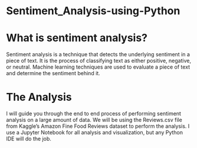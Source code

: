 # Sentiment_Analysis-using-Python

# What is sentiment analysis?

Sentiment analysis is a technique that detects the underlying sentiment in a piece of text.
It is the process of classifying text as either positive, negative, or neutral. Machine learning techniques are used to evaluate a piece of text and determine the sentiment behind it.

# The Analysis

I will guide you through the end to end process of performing sentiment analysis on a large amount of data.
We will be using the Reviews.csv file from Kaggle’s Amazon Fine Food Reviews dataset to perform the analysis.
I use a Jupyter Notebook for all analysis and visualization, but any Python IDE will do the job.

